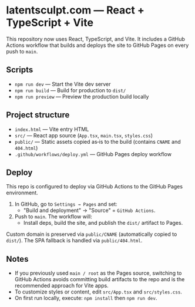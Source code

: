 # latentsculpt.com — React + TypeScript + Vite

This repository now uses React, TypeScript, and Vite. It includes a GitHub Actions workflow that builds and deploys the site to GitHub Pages on every push to `main`.

## Scripts
- `npm run dev` — Start the Vite dev server
- `npm run build` — Build for production to `dist/`
- `npm run preview` — Preview the production build locally

## Project structure
- `index.html` — Vite entry HTML
- `src/` — React app source (`App.tsx`, `main.tsx`, `styles.css`)
- `public/` — Static assets copied as‑is to the build (contains `CNAME` and `404.html`)
- `.github/workflows/deploy.yml` — GitHub Pages deploy workflow

## Deploy
This repo is configured to deploy via GitHub Actions to the GitHub Pages environment.

1) In GitHub, go to `Settings → Pages` and set:
   - "Build and deployment" → "Source" = `GitHub Actions`.
2) Push to `main`. The workflow will:
   - Install deps, build the site, and publish the `dist/` artifact to Pages.

Custom domain is preserved via `public/CNAME` (automatically copied to `dist/`). The SPA fallback is handled via `public/404.html`.

## Notes
- If you previously used `main / root` as the Pages source, switching to GitHub Actions avoids committing build artifacts to the repo and is the recommended approach for Vite apps.
- To customize styles or content, edit `src/App.tsx` and `src/styles.css`.
 - On first run locally, execute: `npm install` then `npm run dev`.
